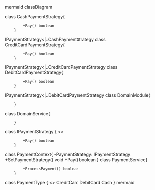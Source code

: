 mermaid
classDiagram


class CashPaymentStrategy{
            
            +Pay() boolean
        }
IPaymentStrategy<|..CashPaymentStrategy
class CreditCardPaymentStrategy{
            
            +Pay() boolean
        }
IPaymentStrategy<|..CreditCardPaymentStrategy
class DebitCardPaymentStrategy{
            
            +Pay() boolean
        }
IPaymentStrategy<|..DebitCardPaymentStrategy
class DomainModule{
            
            
        }
class DomainService{
            
            
        }
class IPaymentStrategy {
            <<interface>>
            
            +Pay() boolean
        }
class PaymentContext{
            -PaymentStrategy: IPaymentStrategy
            +SetPaymentStrategy() void
+Pay() boolean
        }
class PaymentService{
            
            +ProcessPayment() boolean
        }
class PaymentType {
        <<enumeration>>
        CreditCard
DebitCard
Cash
      }
mermaid